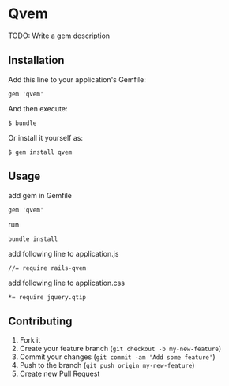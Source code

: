# Qvem

TODO: Write a gem description

## Installation

Add this line to your application's Gemfile:

    gem 'qvem'

And then execute:

    $ bundle

Or install it yourself as:

    $ gem install qvem

## Usage

add gem in Gemfile

	gem 'qvem'

run

	bundle install

add following line to application.js

	//= require rails-qvem

add following line to application.css

	*= require jquery.qtip

## Contributing

1. Fork it
2. Create your feature branch (`git checkout -b my-new-feature`)
3. Commit your changes (`git commit -am 'Add some feature'`)
4. Push to the branch (`git push origin my-new-feature`)
5. Create new Pull Request
